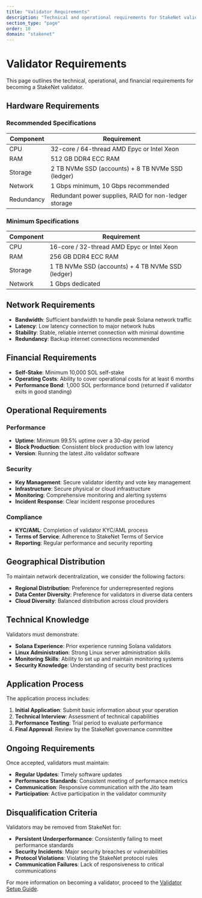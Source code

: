 ```yaml
---
title: "Validator Requirements"
description: "Technical and operational requirements for StakeNet validators"
section_type: "page"
order: 10
domain: "stakenet"
---
```


# Validator Requirements

This page outlines the technical, operational, and financial requirements for becoming a StakeNet validator.

## Hardware Requirements

### Recommended Specifications

| Component | Requirement |
|-----------|-------------|
| CPU | 32-core / 64-thread AMD Epyc or Intel Xeon |
| RAM | 512 GB DDR4 ECC RAM |
| Storage | 2 TB NVMe SSD (accounts) + 8 TB NVMe SSD (ledger) |
| Network | 1 Gbps minimum, 10 Gbps recommended |
| Redundancy | Redundant power supplies, RAID for non-ledger storage |

### Minimum Specifications

| Component | Requirement |
|-----------|-------------|
| CPU | 16-core / 32-thread AMD Epyc or Intel Xeon |
| RAM | 256 GB DDR4 ECC RAM |
| Storage | 1 TB NVMe SSD (accounts) + 4 TB NVMe SSD (ledger) |
| Network | 1 Gbps dedicated |

## Network Requirements

- **Bandwidth**: Sufficient bandwidth to handle peak Solana network traffic
- **Latency**: Low latency connection to major network hubs
- **Stability**: Stable, reliable internet connection with minimal downtime
- **Redundancy**: Backup internet connections recommended

## Financial Requirements

- **Self-Stake**: Minimum 10,000 SOL self-stake
- **Operating Costs**: Ability to cover operational costs for at least 6 months
- **Performance Bond**: 1,000 SOL performance bond (returned if validator exits in good standing)

## Operational Requirements

### Performance

- **Uptime**: Minimum 99.5% uptime over a 30-day period
- **Block Production**: Consistent block production with low latency
- **Version**: Running the latest Jito validator software

### Security

- **Key Management**: Secure validator identity and vote key management
- **Infrastructure**: Secure physical or cloud infrastructure
- **Monitoring**: Comprehensive monitoring and alerting systems
- **Incident Response**: Clear incident response procedures

### Compliance

- **KYC/AML**: Completion of validator KYC/AML process
- **Terms of Service**: Adherence to StakeNet Terms of Service
- **Reporting**: Regular performance and security reporting

## Geographical Distribution

To maintain network decentralization, we consider the following factors:

- **Regional Distribution**: Preference for underrepresented regions
- **Data Center Diversity**: Preference for validators in diverse data centers
- **Cloud Diversity**: Balanced distribution across cloud providers

## Technical Knowledge

Validators must demonstrate:

- **Solana Experience**: Prior experience running Solana validators
- **Linux Administration**: Strong Linux server administration skills
- **Monitoring Skills**: Ability to set up and maintain monitoring systems
- **Security Knowledge**: Understanding of security best practices

## Application Process

The application process includes:

1. **Initial Application**: Submit basic information about your operation
2. **Technical Interview**: Assessment of technical capabilities
3. **Performance Testing**: Trial period to evaluate performance
4. **Final Approval**: Review by the StakeNet governance committee

## Ongoing Requirements

Once accepted, validators must maintain:

- **Regular Updates**: Timely software updates
- **Performance Standards**: Consistent meeting of performance metrics
- **Communication**: Responsive communication with the Jito team
- **Participation**: Active participation in the validator community

## Disqualification Criteria

Validators may be removed from StakeNet for:

- **Persistent Underperformance**: Consistently failing to meet performance standards
- **Security Incidents**: Major security breaches or vulnerabilities
- **Protocol Violations**: Violating the StakeNet protocol rules
- **Communication Failures**: Lack of responsiveness to critical communications

For more information on becoming a validator, proceed to the [Validator Setup Guide](/stakenet/validators/setup). 